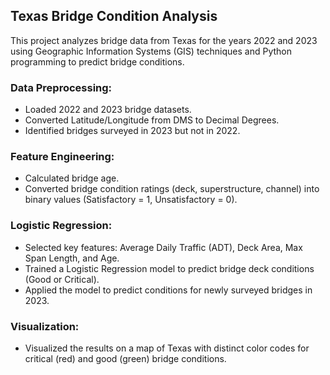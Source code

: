 ## Texas Bridge Condition Analysis

This project analyzes bridge data from Texas for the years 2022 and 2023 using Geographic Information Systems (GIS) techniques and Python programming to predict bridge conditions.

### Data Preprocessing:
- Loaded 2022 and 2023 bridge datasets.
- Converted Latitude/Longitude from DMS to Decimal Degrees.
- Identified bridges surveyed in 2023 but not in 2022.

### Feature Engineering:
- Calculated bridge age.
- Converted bridge condition ratings (deck, superstructure, channel) into binary values (Satisfactory = 1, Unsatisfactory = 0).

### Logistic Regression:
- Selected key features: Average Daily Traffic (ADT), Deck Area, Max Span Length, and Age.
- Trained a Logistic Regression model to predict bridge deck conditions (Good or Critical).
- Applied the model to predict conditions for newly surveyed bridges in 2023.

### Visualization:
- Visualized the results on a map of Texas with distinct color codes for critical (red) and good (green) bridge conditions.
